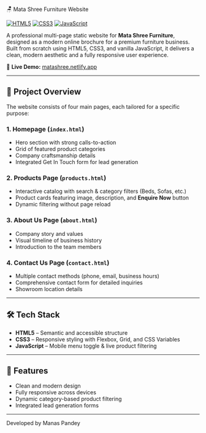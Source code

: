 🪑 Mata Shree Furniture Website

[![HTML5](https://img.shields.io/badge/HTML5-E34F26?style=for-the-badge&logo=html5&logoColor=white)](#)
[![CSS3](https://img.shields.io/badge/CSS3-1572B6?style=for-the-badge&logo=css3&logoColor=white)](#)
[![JavaScript](https://img.shields.io/badge/JavaScript-F7DF1E?style=for-the-badge&logo=javascript&logoColor=black)](#)

A professional multi-page static website for **Mata Shree Furniture**, designed as a modern online brochure for a premium furniture business. Built from scratch using HTML5, CSS3, and vanilla JavaScript, it delivers a clean, modern aesthetic and a fully responsive user experience.

🔗 **Live Demo:** [matashree.netlify.app](https://matashree.netlify.app/)

---

## 📌 Project Overview

The website consists of four main pages, each tailored for a specific purpose:

### 1. Homepage (`index.html`)
- Hero section with strong calls-to-action
- Grid of featured product categories
- Company craftsmanship details
- Integrated Get In Touch form for lead generation

### 2. Products Page (`products.html`)
- Interactive catalog with search & category filters (Beds, Sofas, etc.)
- Product cards featuring image, description, and **Enquire Now** button
- Dynamic filtering without page reload

### 3. About Us Page (`about.html`)
- Company story and values
- Visual timeline of business history
- Introduction to the team members

### 4. Contact Us Page (`contact.html`)
- Multiple contact methods (phone, email, business hours)
- Comprehensive contact form for detailed inquiries
- Showroom location details
  
---

## 🛠 Tech Stack
- **HTML5** – Semantic and accessible structure  
- **CSS3** – Responsive styling with Flexbox, Grid, and CSS Variables  
- **JavaScript** – Mobile menu toggle & live product filtering  

---

## 🚀 Features
- Clean and modern design  
- Fully responsive across devices  
- Dynamic category-based product filtering  
- Integrated lead generation forms  

---

Developed by Manas Pandey


